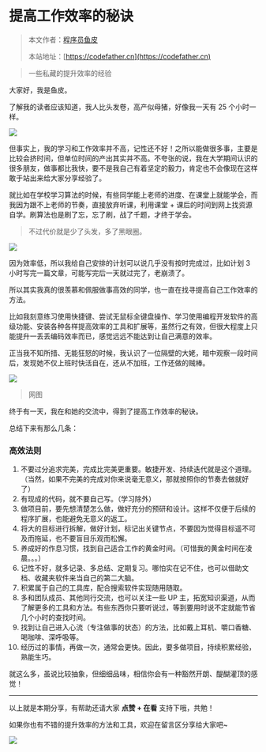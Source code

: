 # 提高工作效率的秘诀

> 本文作者：[程序员鱼皮](https://yuyuanweb.feishu.cn/wiki/Abldw5WkjidySxkKxU2cQdAtnah)
>
> 本站地址：[https://codefather.cn](https://codefather.cn)

> 一些私藏的提升效率的经验

大家好，我是鱼皮。

了解我的读者应该知道，我人比头发卷，高产似母猪，好像我一天有 25 个小时一样。

![](https://pic.yupi.icu/5563/202311060822652.png)

但事实上，我的学习和工作效率并不高，记性还不好！之所以能做很多事，主要是比较会挤时间，但单位时间的产出其实并不高。不夸张的说，我在大学期间认识的很多朋友，做事都比我快，要不是我自己有着坚定的毅力，肯定也不会像现在这样敢于站出来给大家分享经验了。

就比如在学校学习算法的时候，有些同学能上老师的进度、在课堂上就能学会，而我因为跟不上老师的节奏，直接放弃听课，利用课堂 + 课后的时间到网上找资源自学。刷算法也是刷了忘，忘了刷，战了千题，才终于学会。

> 不过代价就是少了头发，多了黑眼圈。

![](https://pic.yupi.icu/5563/202311060822299.png)

因为效率低，所以我给自己安排的计划可以说几乎没有按时完成过，比如计划 3 小时写完一篇文章，可能写完后一天就过完了，老崩溃了。

所以其实我真的很羡慕和佩服做事高效的同学，也一直在找寻提高自己工作效率的方法。

比如我刻意练习使用快捷键、尝试无鼠标全键盘操作、学习使用编程开发软件的高级功能、安装各种各样提高效率的工具和扩展等，虽然行之有效，但很大程度上只能提升一丢丢编码效率而已，感觉远远不能达到让自己满意的效率。

正当我不知所措、无能狂怒的时候，我认识了一位隔壁的大姥，暗中观察一段时间后，发现她不仅上班时快活自在，还从不加班，工作还做的贼棒。

![](https://pic.yupi.icu/5563/202311060822028.png)

> 网图

终于有一天，我在和她的交流中，得到了提高工作效率的秘诀。

总结下来有那么几条：

### 高效法则

1. 不要过分追求完美，完成比完美更重要。敏捷开发、持续迭代就是这个道理。（当然，如果不完美的完成对你来说毫无意义，那就按照你的节奏去做就好了）
2. 有现成的代码，就不要自己写。（学习除外）
3. 做项目前，要先想清楚怎么做，做好充分的预研和设计。这样不仅便于后续的程序扩展，也能避免无意义的返工。
4. 将大的目标进行拆解，做好计划，标记出关键节点，不要因为觉得目标遥不可及而拖延，也不要盲目乐观而松懈。
5. 养成好的作息习惯，找到自己适合工作的黄金时间。（可惜我的黄金时间在凌晨。。。）
6. 记性不好，就多记录、多总结、定期复习。哪怕实在记不住，也可以借助文档、收藏夹软件来当自己的第二大脑。
7. 积累属于自己的工具库，配合搜索软件实现随用随取。
8. 多和团队成员、其他同行交流，也可以关注一些 UP 主，拓宽知识渠道，从而了解更多的工具和方法。有些东西你只要听说过，等到要用时说不定就能节省几个小时的查找时间。
9. 找到让自己进入心流（专注做事的状态）的方法，比如戴上耳机、嚼口香糖、喝咖啡、深呼吸等。
10. 经历过的事情，再做一次，通常会更快。因此，要多做项目，持续积累经验，熟能生巧。

就这么多，虽说比较抽象，但细细品味，相信你会有一种豁然开朗、醍醐灌顶的感觉！



------


以上就是本期分享，有帮助还请大家 **点赞 + 在看** 支持下哦，共勉！

如果你也有不错的提升效率的方法和工具，欢迎在留言区分享给大家吧~

![](https://pic.yupi.icu/5563/202311060822615.png)